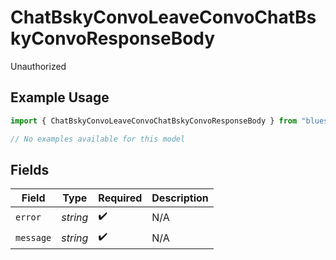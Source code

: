 # ChatBskyConvoLeaveConvoChatBskyConvoResponseBody

Unauthorized

## Example Usage

```typescript
import { ChatBskyConvoLeaveConvoChatBskyConvoResponseBody } from "bluesky/models/errors";

// No examples available for this model
```

## Fields

| Field              | Type               | Required           | Description        |
| ------------------ | ------------------ | ------------------ | ------------------ |
| `error`            | *string*           | :heavy_check_mark: | N/A                |
| `message`          | *string*           | :heavy_check_mark: | N/A                |